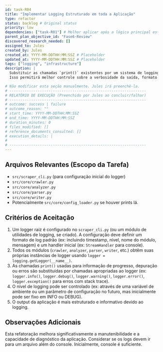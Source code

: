 ```yaml
---
id: task-R04
title: "Implementar Logging Estruturado em toda a Aplicação"
type: refactor
status: backlog # Original status
priority: low
dependencies: ["task-R01"] # Melhor aplicar após a lógica principal estar estável
parent_plan_objective_id: "Fase6-Review"
discovered_research_needed: []
assigned_to: Jules
created_by: Jules
created_at: YYYY-MM-DDTHH:MM:SSZ # Placeholder
updated_at: YYYY-MM-DDTHH:MM:SSZ # Placeholder
tags: ["logging", "infrastructure"]
description: |
  Substituir as chamadas `print()` existentes por um sistema de logging mais robusto e configurável, utilizando o módulo `logging` padrão do Python.
  Isso permitirá melhor controle sobre a verbosidade da saída, formato dos logs e destino (console, arquivo, etc.).

# Não modificar esta seção manualmente. Jules irá preenchê-la.
# ---------------------------------------------------------------
# RELATÓRIO DE EXECUÇÃO (Preenchido por Jules ao concluir/falhar)
# ---------------------------------------------------------------
# outcome: success | failure
# outcome_reason: ""
# start_time: YYYY-MM-DDTHH:MM:SSZ
# end_time: YYYY-MM-DDTHH:MM:SSZ
# duration_minutes: 0
# files_modified: []
# reference_documents_consulted: []
# execution_details: |
#
# ---------------------------------------------------------------
---
```


## Arquivos Relevantes (Escopo da Tarefa)
* `src/scraper_cli.py` (para configuração inicial do logger)
* `src/core/crawler.py`
* `src/core/analyzer.py`
* `src/core/parser.py`
* `src/core/writer.py`
* Potencialmente `src/core/config_loader.py` se houver prints lá.

## Critérios de Aceitação
1. Um logger raiz é configurado no `scraper_cli.py` (ou um módulo de utilidades de logging, se criado). A configuração deve definir um formato de log padrão (ex: incluindo timestamp, nível, nome do módulo, mensagem) e um handler inicial (ex: `StreamHandler` para console).
2. Todos os módulos (`crawler`, `analyzer`, `parser`, `writer`, etc.) obtêm suas próprias instâncias de logger usando `logger = logging.getLogger(__name__)`.
3. As chamadas `print()` usadas para informação de progresso, depuração ou erros são substituídas por chamadas apropriadas ao logger (ex: `logger.info()`, `logger.debug()`, `logger.warning()`, `logger.error()`, `logger.exception()` para erros com stack trace).
4. O nível de logging pode ser controlado (ex: através de uma variável de ambiente ou um parâmetro de configuração no futuro, mas inicialmente pode ser fixo em INFO ou DEBUG).
5. O output da aplicação é mais estruturado e informativo devido ao logging.

## Observações Adicionais
Esta refatoração melhora significativamente a manutenibilidade e a capacidade de diagnóstico da aplicação.
Considerar se os logs devem ir para um arquivo além do console. Inicialmente, console é suficiente.
